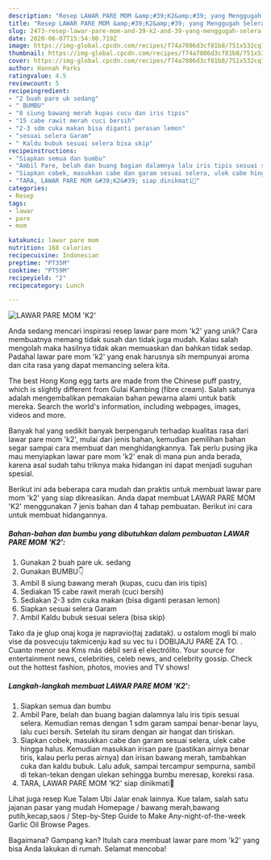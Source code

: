```yaml
---
description: "Resep LAWAR PARE MOM &amp;#39;K2&amp;#39; yang Menggugah Selera"
title: "Resep LAWAR PARE MOM &amp;#39;K2&amp;#39; yang Menggugah Selera"
slug: 2473-resep-lawar-pare-mom-and-39-k2-and-39-yang-menggugah-selera
date: 2020-06-07T15:54:00.719Z
image: https://img-global.cpcdn.com/recipes/f74a7806d3cf81b8/751x532cq70/lawar-pare-mom-k2-foto-resep-utama.jpg
thumbnail: https://img-global.cpcdn.com/recipes/f74a7806d3cf81b8/751x532cq70/lawar-pare-mom-k2-foto-resep-utama.jpg
cover: https://img-global.cpcdn.com/recipes/f74a7806d3cf81b8/751x532cq70/lawar-pare-mom-k2-foto-resep-utama.jpg
author: Hannah Parks
ratingvalue: 4.5
reviewcount: 5
recipeingredient:
- "2 buah pare uk sedang"
- " BUMBU"
- "8 siung bawang merah kupas cucu dan iris tipis"
- "15 cabe rawit merah cuci bersih"
- "2-3 sdm cuka makan bisa diganti perasan lemon"
- "sesuai selera Garam"
- " Kaldu bubuk sesuai selera bisa skip"
recipeinstructions:
- "Siapkan semua dan bumbu"
- "Ambil Pare, belah dan buang bagian dalamnya lalu iris tipis sesuai selera. Kemudian remas dengan 1 sdm garam sampai benar-benar layu, lalu cuci bersih. Setelah itu siram dengan air hangat dan tiriskan."
- "Siapkan cobek, masukkan cabe dan garam sesuai selera, ulek cabe hingga halus. Kemudian masukkan irisan pare (pastikan airnya benar tiris, kalau perlu peras airnya) dan irisan bawang merah, tambahkan cuka dan kaldu bubuk. Lalu aduk, sampai tercampur sempurna, sambil di tekan-tekan dengan ulekan sehingga bumbu meresap, koreksi rasa."
- "TARA, LAWAR PARE MOM &#39;K2&#39; siap dinikmati🤤"
categories:
- Resep
tags:
- lawar
- pare
- mom

katakunci: lawar pare mom 
nutrition: 168 calories
recipecuisine: Indonesian
preptime: "PT35M"
cooktime: "PT59M"
recipeyield: "2"
recipecategory: Lunch

---
```



![LAWAR PARE MOM &#39;K2&#39;](https://img-global.cpcdn.com/recipes/f74a7806d3cf81b8/751x532cq70/lawar-pare-mom-k2-foto-resep-utama.jpg)

Anda sedang mencari inspirasi resep lawar pare mom &#39;k2&#39; yang unik? Cara membuatnya memang tidak susah dan tidak juga mudah. Kalau salah mengolah maka hasilnya tidak akan memuaskan dan bahkan tidak sedap. Padahal lawar pare mom &#39;k2&#39; yang enak harusnya sih mempunyai aroma dan cita rasa yang dapat memancing selera kita.

The best Hong Kong egg tarts are made from the Chinese puff pastry, which is slightly different from Gulai Kambing (fibre cream). Salah satunya adalah mengembalikan pemakaian bahan pewarna alami untuk batik mereka. Search the world&#39;s information, including webpages, images, videos and more.

Banyak hal yang sedikit banyak berpengaruh terhadap kualitas rasa dari lawar pare mom &#39;k2&#39;, mulai dari jenis bahan, kemudian pemilihan bahan segar sampai cara membuat dan menghidangkannya. Tak perlu pusing jika mau menyiapkan lawar pare mom &#39;k2&#39; enak di mana pun anda berada, karena asal sudah tahu triknya maka hidangan ini dapat menjadi suguhan spesial.


Berikut ini ada beberapa cara mudah dan praktis untuk membuat lawar pare mom &#39;k2&#39; yang siap dikreasikan. Anda dapat membuat LAWAR PARE MOM &#39;K2&#39; menggunakan 7 jenis bahan dan 4 tahap pembuatan. Berikut ini cara untuk membuat hidangannya.

<!--inarticleads1-->

##### Bahan-bahan dan bumbu yang dibutuhkan dalam pembuatan LAWAR PARE MOM &#39;K2&#39;:

1. Gunakan 2 buah pare uk. sedang
1. Gunakan  BUMBU👇
1. Ambil 8 siung bawang merah (kupas, cucu dan iris tipis)
1. Sediakan 15 cabe rawit merah (cuci bersih)
1. Sediakan 2-3 sdm cuka makan (bisa diganti perasan lemon)
1. Siapkan sesuai selera Garam
1. Ambil  Kaldu bubuk sesuai selera (bisa skip)


Tako da je glup onaj koga je napravio(taj zadatak). u ostalom mogli bi malo vise da posvecuju takmicenju kad su vec tu i DOBIJAJU PARE ZA TO. . Cuanto menor sea Kms más débil será el electrólito. Your source for entertainment news, celebrities, celeb news, and celebrity gossip. Check out the hottest fashion, photos, movies and TV shows! 

<!--inarticleads2-->

##### Langkah-langkah membuat LAWAR PARE MOM &#39;K2&#39;:

1. Siapkan semua dan bumbu
1. Ambil Pare, belah dan buang bagian dalamnya lalu iris tipis sesuai selera. Kemudian remas dengan 1 sdm garam sampai benar-benar layu, lalu cuci bersih. Setelah itu siram dengan air hangat dan tiriskan.
1. Siapkan cobek, masukkan cabe dan garam sesuai selera, ulek cabe hingga halus. Kemudian masukkan irisan pare (pastikan airnya benar tiris, kalau perlu peras airnya) dan irisan bawang merah, tambahkan cuka dan kaldu bubuk. Lalu aduk, sampai tercampur sempurna, sambil di tekan-tekan dengan ulekan sehingga bumbu meresap, koreksi rasa.
1. TARA, LAWAR PARE MOM &#39;K2&#39; siap dinikmati🤤


Lihat juga resep Kue Talam Ubi Jalar enak lainnya. Kue talam, salah satu jajanan pasar yang mudah Homepage / bawang merah,bawang putih,kecap,saos / Step-by-Step Guide to Make Any-night-of-the-week Garlic Oil Browse Pages. 

Bagaimana? Gampang kan? Itulah cara membuat lawar pare mom &#39;k2&#39; yang bisa Anda lakukan di rumah. Selamat mencoba!
